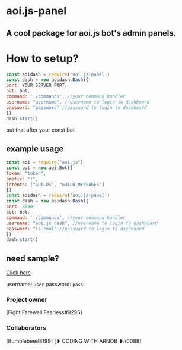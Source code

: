 # aoi.js-panel
## A cool package for aoi.js bot's admin panels.

# How to setup?
```js
const aoidash = require('aoi.js-panel')
const dash = new aoidash.Dash({
port: YOUR SERVER PORT,
bot: bot,
command: './commands', //your command handler
username: "username", //username to login to dashboard
password: "password" //password to login to dashboard
})
dash.start()
```
put that after your const bot
## example usage
```js
const aoi = require("aoi.js")
const bot = new aoi.Bot({
token: "token",
prefix: "!",
intents: ["GUILDS", "GUILD_MESSAGES"]
})
const aoidash = require('aoi.js-panel')
const dash = new aoidash.Dash({
port: 8080,
bot: bot,
command: './commands', //your command handler
username: "aoi.js dash", //username to login to dashboard
password: "is cool" //password to login to dashboard
})
dash.start()
```
## need sample?
[Click here](https://dash.pirles.tk)

username: `user`
password: `pass`
### Project owner 
[Fight Farewell Fearless#9295]
### Collaborators
[Bumblebee#8199]
[❥ CODING WITH ARNOB ❥#0088]

